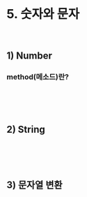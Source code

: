 <br>

# 5. 숫자와 문자
<br>

## 1) Number
### method(메소드)란?

<br>
<br>
<br>

## 2) String
<br>
<br>
<br>

## 3) 문자열 변환
<br>
<br>
<br>